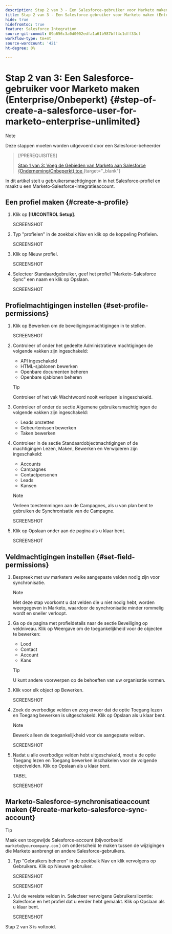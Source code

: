 ```yaml
---
description: Stap 2 van 3 - Een Salesforce-gebruiker voor Marketo maken (Enterprise/Unlimited) - Marketo Docs - Productdocumentatie
title: Stap 2 van 3 - Een Salesforce-gebruiker voor Marketo maken (Enterprise/Onbeperkt)
hide: true
hidefromtoc: true
feature: Salesforce Integration
source-git-commit: 09a656c3a0d0002edfa1a61b987bff4c1dff33cf
workflow-type: tm+mt
source-wordcount: '421'
ht-degree: 0%

---
```


# Stap 2 van 3: Een Salesforce-gebruiker voor Marketo maken (Enterprise/Onbeperkt) {#step-of-create-a-salesforce-user-for-marketo-enterprise-unlimited}

>[!NOTE]
>
>Deze stappen moeten worden uitgevoerd door een Salesforce-beheerder

>[!PREREQUISITES]
>
>[ Stap 1 van 3: Voeg de Gebieden van Marketo aan Salesforce (Onderneming/Onbeperkt) toe ](/help/marketo/product-docs/crm-sync/salesforce-sync/setup/enterprise-unlimited-edition/step-1-of-3-add-marketo-fields-to-salesforce-enterprise-unlimited.md){target="_blank"}

In dit artikel stelt u gebruikersmachtigingen in in het Salesforce-profiel en maakt u een Marketo-Salesforce-integratieaccount.

## Een profiel maken {#create-a-profile}

1. Klik op **[!UICONTROL Setup]**.

   SCREENSHOT

1. Typ &quot;profielen&quot; in de zoekbalk Nav en klik op de koppeling Profielen.

   SCREENSHOT

1. Klik op Nieuw profiel.

   SCREENSHOT

1. Selecteer Standaardgebruiker, geef het profiel &quot;Marketo-Salesforce Sync&quot; een naam en klik op Opslaan.

   SCREENSHOT

## Profielmachtigingen instellen {#set-profile-permissions}

1. Klik op Bewerken om de beveiligingsmachtigingen in te stellen.

   SCREENSHOT

1. Controleer of onder het gedeelte Administratieve machtigingen de volgende vakken zijn ingeschakeld:

   * API ingeschakeld
   * HTML-sjablonen bewerken
   * Openbare documenten beheren
   * Openbare sjablonen beheren

   >[!TIP]
   >
   >Controleer of het vak Wachtwoord nooit verlopen is ingeschakeld.

1. Controleer of onder de sectie Algemene gebruikersmachtigingen de volgende vakken zijn ingeschakeld:

   * Leads omzetten
   * Gebeurtenissen bewerken
   * Taken bewerken

1. Controleer in de sectie Standaardobjectmachtigingen of de machtigingen Lezen, Maken, Bewerken en Verwijderen zijn ingeschakeld:

   * Accounts
   * Campagnes
   * Contactpersonen
   * Leads
   * Kansen

   >[!NOTE]
   >
   >Verleen toestemmingen aan de Campagnes, als u van plan bent te gebruiken de Synchronisatie van de Campagne.

   SCREENSHOT

1. Klik op Opslaan onder aan de pagina als u klaar bent.

   SCREENSHOT

## Veldmachtigingen instellen {#set-field-permissions}

1. Bespreek met uw marketers welke aangepaste velden nodig zijn voor synchronisatie.

   >[!NOTE]
   >
   >Met deze stap voorkomt u dat velden die u niet nodig hebt, worden weergegeven in Marketo, waardoor de synchronisatie minder rommelig wordt en sneller verloopt.

1. Ga op de pagina met profieldetails naar de sectie Beveiliging op veldniveau. Klik op Weergave om de toegankelijkheid voor de objecten te bewerken:

   * Lood
   * Contact
   * Account
   * Kans

   >[!TIP]
   >
   >U kunt andere voorwerpen op de behoeften van uw organisatie vormen.

1. Klik voor elk object op Bewerken.

   SCREENSHOT

1. Zoek de overbodige velden en zorg ervoor dat de optie Toegang lezen en Toegang bewerken is uitgeschakeld. Klik op Opslaan als u klaar bent.

   >[!NOTE]
   >
   >Bewerk alleen de toegankelijkheid voor de aangepaste velden.

   SCREENSHOT

1. Nadat u alle overbodige velden hebt uitgeschakeld, moet u de optie Toegang lezen en Toegang bewerken inschakelen voor de volgende objectvelden. Klik op Opslaan als u klaar bent.

   TABEL

   SCREENSHOT

## Marketo-Salesforce-synchronisatieaccount maken {#create-marketo-salesforce-sync-account}

>[!TIP]
>
>Maak een toegewijde Salesforce-account (bijvoorbeeld `marketo@yourcompany.com` ) om onderscheid te maken tussen de wijzigingen die Marketo aanbrengt en andere Salesforce-gebruikers.

1. Typ &quot;Gebruikers beheren&quot; in de zoekbalk Nav en klik vervolgens op Gebruikers. Klik op Nieuwe gebruiker.

   SCREENSHOT

   SCREENSHOT

1. Vul de vereiste velden in. Selecteer vervolgens Gebruikerslicentie: Salesforce en het profiel dat u eerder hebt gemaakt. Klik op Opslaan als u klaar bent.

   SCREENSHOT

Stap 2 van 3 is voltooid.

